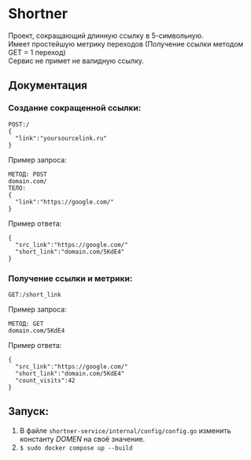 # Shortner
Проект, сокращающий длинную ссылку в 5-символьную.\
Имеет простейшую метрику переходов (Получение ссылки методом GET = 1 переход)\
Сервис не примет не валидную ссылку.

## Документация
### Создание сокращенной ссылки:
```
POST:/
{
  "link":"yoursourcelink.ru"
}
```
Пример запроса:
```
МЕТОД: POST
domain.com/
ТЕЛО:
{
  "link":"https://google.com/"
}
```
Пример ответа:
```
{
  "src_link":"https://google.com/"
  "short_link":"domain.com/5KdE4"
}
```
### Получение ссылки и метрики:
```
GET:/short_link
```
Пример запроса:
```
МЕТОД: GET
domain.com/5KdE4
```
Пример ответа:
```
{
  "src_link":"https://google.com/"
  "short_link":"domain.com/5KdE4"
  "count_visits":42
}
```


## Запуск:
1) В файле `shortner-service/internal/config/config.go` изменить константу *DOMEN* на своё значение.
2) `$ sudo docker compose up --build`


